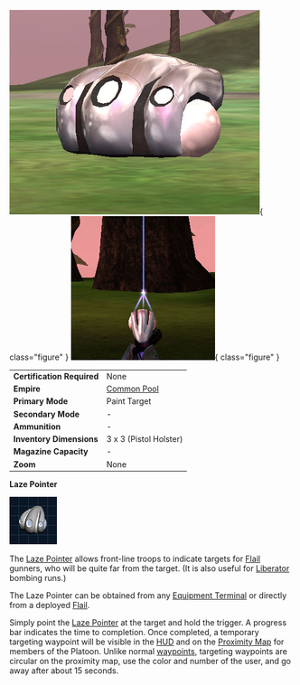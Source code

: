 ![](../images/Laze_Pointer.jpg){ class="figure" }
![](../images/Laze_powered.jpg){ class="figure" }

|                            |                                              |
| -------------------------- | -------------------------------------------- |
| **Certification Required** | None                                         |
| **Empire**                 | [Common Pool](../terminology/Common_Pool.md) |
| **Primary Mode**           | Paint Target                                 |
| **Secondary Mode**         | \-                                           |
| **Ammunition**             | \-                                           |
| **Inventory Dimensions**   | 3 x 3 (Pistol Holster)                       |
| **Magazine Capacity**      | \-                                           |
| **Zoom**                   | None                                         |

**Laze Pointer**

![](../images/Laze-Icon.jpg)

The [Laze Pointer](Laze_Pointer.md) allows front-line troops to indicate targets
for [Flail](../vehicles/Flail.md) gunners, who will be quite far from the
target. (It is also useful for [Liberator](../vehicles/Liberator.md) bombing
runs.)

The Laze Pointer can be obtained from any
[Equipment Terminal](../items/Equipment_Terminal.md) or directly from a deployed
[Flail](../vehicles/Flail.md).

Simply point the [Laze Pointer](Laze_Pointer.md) at the target and hold the
trigger. A progress bar indicates the time to completion. Once completed, a
temporary targeting waypoint will be visible in the
[HUD](../terminology/Heads-up_Display.md) and on the
[Proximity Map](../terminology/Proximity_Map.md) for members of the Platoon.
Unlike normal [waypoints](../terminology/Waypoint.md), targeting waypoints are
circular on the proximity map, use the color and number of the user, and go away
after about 15 seconds.
